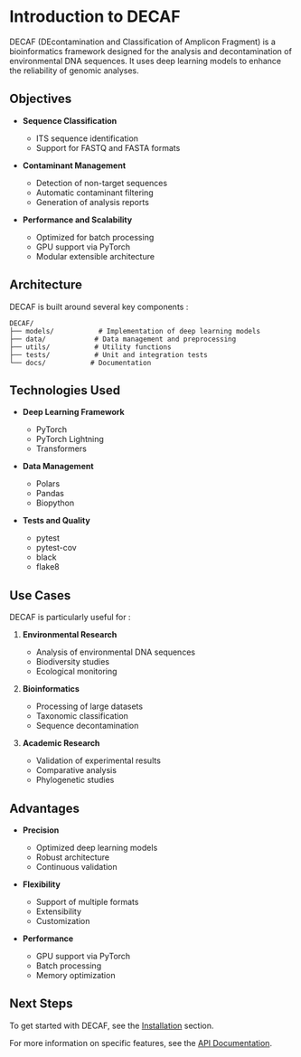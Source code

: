 # Introduction to DECAF

DECAF (DEcontamination and Classification of Amplicon Fragment) is a bioinformatics framework designed for the analysis and decontamination of environmental DNA sequences. It uses deep learning models to enhance the reliability of genomic analyses.

## Objectives

- **Sequence Classification**
  - ITS sequence identification
  - Support for FASTQ and FASTA formats

- **Contaminant Management**
  - Detection of non-target sequences
  - Automatic contaminant filtering
  - Generation of analysis reports

- **Performance and Scalability**
  - Optimized for batch processing
  - GPU support via PyTorch
  - Modular extensible architecture

## Architecture

DECAF is built around several key components :

```
DECAF/
├── models/           # Implementation of deep learning models
├── data/            # Data management and preprocessing
├── utils/           # Utility functions
├── tests/           # Unit and integration tests
└── docs/           # Documentation
```

## Technologies Used

- **Deep Learning Framework**
  - PyTorch
  - PyTorch Lightning
  - Transformers

- **Data Management**
  - Polars
  - Pandas
  - Biopython

- **Tests and Quality**
  - pytest
  - pytest-cov
  - black
  - flake8

## Use Cases

DECAF is particularly useful for :

1. **Environmental Research**
   - Analysis of environmental DNA sequences
   - Biodiversity studies
   - Ecological monitoring

2. **Bioinformatics**
   - Processing of large datasets
   - Taxonomic classification
   - Sequence decontamination

3. **Academic Research**
   - Validation of experimental results
   - Comparative analysis
   - Phylogenetic studies

## Advantages

- **Precision**
  - Optimized deep learning models
  - Robust architecture
  - Continuous validation

- **Flexibility**
  - Support of multiple formats
  - Extensibility
  - Customization

- **Performance**
  - GPU support via PyTorch
  - Batch processing
  - Memory optimization

## Next Steps

To get started with DECAF, see the [Installation](installation.md) section.

For more information on specific features, see the [API Documentation](api/index.md).
